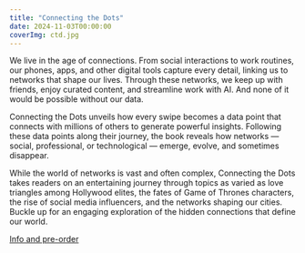 ```yaml
---
title: "Connecting the Dots"
date: 2024-11-03T00:00:00
coverImg: ctd.jpg
---
```


We live in the age of connections. From social interactions to work routines, our phones, apps, and other digital tools capture every detail, linking us to networks that shape our lives. Through these networks, we keep up with friends, enjoy curated content, and streamline work with AI. And none of it would be possible without our data.




<!--more-->


Connecting the Dots unveils how every swipe becomes a data point that connects with millions of others to generate powerful insights. Following these data points along their journey, the book reveals how networks — social, professional, or technological — emerge, evolve, and sometimes disappear.

While the world of networks is vast and often complex, Connecting the Dots takes readers on an entertaining journey through topics as varied as love triangles among Hollywood elites, the fates of Game of Thrones characters, the rise of social media influencers, and the networks shaping our cities. Buckle up for an engaging exploration of the hidden connections that define our world.



[Info and pre-order](https://www.connectingthedots-thebook.com)
